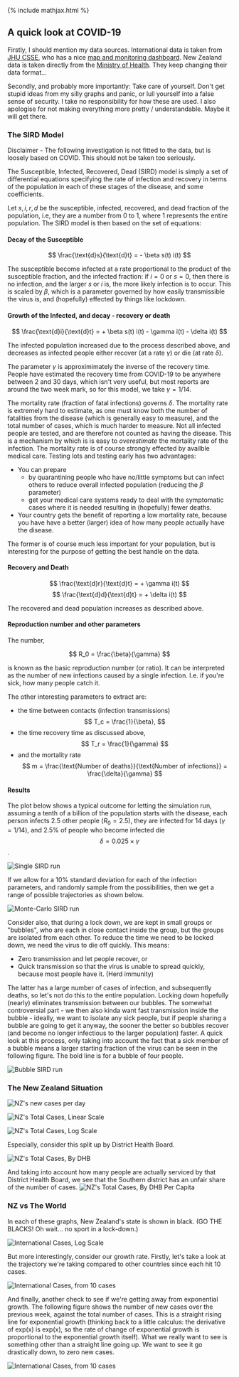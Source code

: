 {% include mathjax.html %}

## A quick look at COVID-19

Firstly, I should mention my data sources. International data is taken from [JHU CSSE](https://github.com/CSSEGISandData/COVID-19.git), who has a nice [map and monitoring dashboard](https://coronavirus.jhu.edu/map.html). New Zealand data is taken directly from the [Ministry of Health](https://www.health.govt.nz/our-work/diseases-and-conditions/covid-19-novel-coronavirus). They keep changing their data format...

Secondly, and probably more importantly: Take care of yourself. Don't get stupid ideas from my silly graphs and panic, or lull yourself into a false sense of security. I take no responsibility for how these are used. I also apologise for not making everything more pretty / understandable. Maybe it will get there.

### The SIRD Model

Disclaimer - The following investigation is not fitted to the data, but is loosely based on COVID. This should not be taken too seriously.

The Susceptible, Infected, Recovered, Dead (SIRD) model is simply a set of differential equations specifying the rate of infection and recovery in terms of the population in each of these stages of the disease, and some coefficients.

Let $s, i, r, d$ be the susceptible, infected, recovered, and dead fraction of the population, i.e, they are a number from 0 to 1, where 1 represents the entire population. The SIRD model is then based on the set of equations:

#### Decay of the Susceptible
$$ \frac{\text{d}s}{\text{d}t} = - \beta s(t) i(t) $$

The susceptible become infected at a rate proportional to the product of the susceptible fraction, and the infected fraction: if $i = 0$ or $s = 0$, then there is no infection, and the larger $s$ or $i$ is, the more likely infection is to occur. This is scaled by $\beta$, which is a parameter governed by how easily transmissible the virus is, and (hopefully) effected by things like lockdown.


#### Growth of the Infected, and decay - recovery or death
$$ \frac{\text{d}i}{\text{d}t} = + \beta s(t) i(t) - \gamma i(t) - \delta i(t) $$

The infected population increased due to the process described above, and decreases as infected people either recover (at a rate $\gamma$) or die (at rate $\delta$).

The parameter $\gamma$ is approximimately the inverse of the recovery time. People have estimated the recovery time from COVID-19 to be anywhere between 2 and 30 days, which isn't very useful, but most reports are around the two week mark, so for this model, we take $\gamma = 1/14$.

The mortality rate (fraction of fatal infections) governs $\delta$. The mortality rate is extremely hard to estimate, as one must know both the number of fatalities from the disease (which is generally easy to measure), and the total number of cases, which is much harder to measure. Not all infected people are tested, and are therefore not counted as having the disease. This is a mechanism by which is is easy to *overestimate* the mortality rate of the infection. The mortality rate is of course strongly effected by availble medical care. Testing lots and testing early has two advantages:
 - You can prepare
   - by quarantining people who have no/little symptoms but can infect others to reduce overall infected population (reducing the $\beta$ parameter)
   - get your medical care systems ready to deal with the symptomatic cases where it is needed resulting in (hopefully) fewer deaths.
 - Your country gets the benefit of reporting a low mortality rate, because you have have a better (larger) idea of how many people actually have the disease.
 
The former is of course much less important for your population, but is interesting for the purpose of getting the best handle on the data.

#### Recovery and Death
$$ \frac{\text{d}r}{\text{d}t} = + \gamma i(t) $$
$$ \frac{\text{d}d}{\text{d}t} = + \delta i(t) $$

The recovered and dead population increases as described above.

#### Reproduction number and other parameters

The number,

$$ R_0 = \frac{\beta}{\gamma} $$

is known as the basic reproduction number (or ratio). It can be interpreted as the number of new infections caused by a single infection. I.e. if you're sick, how many people catch it.

The other interesting parameters to extract are:
 - the time between contacts (infection transmissions)
 $$ T_c = \frac{1}{\beta}, $$
 - the time recovery time as discussed above,
 $$ T_r = \frac{1}{\gamma} $$
 - and the mortality rate
 $$ m = \frac{\text{Number of deaths}}{\text{Number of infections}} = \frac{\delta}{\gamma} $$

#### Results

The plot below shows a typical outcome for letting the simulation run, assuming a tenth of a billion of the population starts with the disease, each person infects 2.5 other people ($R_0 = 2.5$), they are infected for 14 days ($\gamma = 1/14$), and 2.5% of people who become infected die $$ \delta = 0.025 \times \gamma $$.

![Single SIRD run](https://raw.githubusercontent.com/mchilcott/TrackingCOVID19/master/Simulations/SingleRun.png)

If we allow for a 10% standard deviation for each of the infection parameters, and randomly sample from the possibilities, then we get a range of possible trajectories as shown below.

![Monte-Carlo SIRD run](https://raw.githubusercontent.com/mchilcott/TrackingCOVID19/master/Simulations/MCSIRD.png)

Consider also, that during a lock down, we are kept in small groups or "bubbles", who are each in close contact inside the group, but the groups are isolated from each other. To reduce the time we need to be locked down, we need the virus to die off quickly. This means:
 - Zero transmission and let people recover, or
 - Quick transmission so that the virus is unable to spread quickly, because most people have it. (Herd immunity)

The latter has a large number of cases of infection, and subsequently deaths, so let's not do this to the entire population. Locking down hopefully (nearly) eliminates transmission between our bubbles. The somewhat controversial part - we then also kinda want fast transmission inside the bubble - ideally, we want to isolate any sick people, but if people sharing a bubble are going to get it anyway, the sooner the better so bubbles recover (and become no longer infectious to the larger population) faster. A quick look at this process, only taking into account the fact that a sick member of a bubble means a larger starting fraction of the virus can be seen in the following figure. The bold line is for a bubble of four people.

![Bubble SIRD run](https://raw.githubusercontent.com/mchilcott/TrackingCOVID19/master/Simulations/SmallBubble.png)


### The New Zealand Situation

![NZ's new cases per day](https://raw.githubusercontent.com/mchilcott/TrackingCOVID19/master/NZModel/NZCasesPerDay.png)

![NZ's Total Cases, Linear Scale](https://raw.githubusercontent.com/mchilcott/TrackingCOVID19/master/NZModel/NZCases.png)

![NZ's Total Cases, Log Scale](https://raw.githubusercontent.com/mchilcott/TrackingCOVID19/master/NZModel/NZCasesLog.png)

Especially, consider this split up by District Health Board.

![NZ's Total Cases, By DHB](https://raw.githubusercontent.com/mchilcott/TrackingCOVID19/master/NZModel/NZByDHB.png)

And taking into account how many people are actually serviced by that District Health Board, we see that the Southern district has an unfair share of the number of cases.
![NZ's Total Cases, By DHB Per Capita](https://raw.githubusercontent.com/mchilcott/TrackingCOVID19/master/NZModel/NZByDHBPerCap.png)

### NZ vs The World
In each of these graphs, New Zealand's state is shown in black. (GO THE BLACKS! Oh wait... no sport in a lock-down.)

![International Cases, Log Scale](https://raw.githubusercontent.com/mchilcott/TrackingCOVID19/master/International/NZvsWorld.png)

But more interestingly, consider our growth rate. Firstly, let's take a look at the trajectory we're taking compared to other countries since each hit 10 cases.

![International Cases, from 10 cases](https://raw.githubusercontent.com/mchilcott/TrackingCOVID19/master/International/Comparason.png)

And finally, another check to see if we're getting away from exponential growth. The following figure shows the number of new cases over the previous week, against the total number of cases. This is a straight rising line for exponential growth (thinking back to a little calculus: the derivative of exp(x) is exp(x), so the rate of change of exponential growth is proportional to the exponential growth itself). What we really want to see is something other than a straight line going up. We want to see it go drastically down, to zero new cases.

![International Cases, from 10 cases](https://raw.githubusercontent.com/mchilcott/TrackingCOVID19/master/International/ExponentialGrowth.png)


